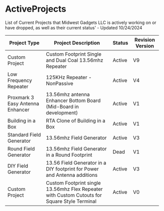 # ActiveProjects
List of Current Projects that Midwest Gadgets LLC is actively working on or have dropped, as well as their current status' - Updated 10/24/2024

| Project Type                     | Project Description                                                                          | Status | Revision Version |
| -------------------------------- | -------------------------------------------------------------------------------------------- | ------ | ---------------- |
| Custom Project                   | Custom Footprint Single and Dual Coal 13.56mhz Repeater                                      | Active | V9               |
| Low Frequency Repeater           | 125KHz Repeater - NonPassive                                                                 | Active | V4               |
| Proxmark 3 Easy Antenna Enhancer | 13.56mhz antenna Enhancer Bottom Board (Mid-Board in development)                            | Active | V1               |
| Building in a Box                | RTA Clone of Building in a Box                                                               | Active | V1               |
| Standard Field Generator         | 13.56mhz Field Generator                                                                     | Active | V3               |
| Round Field Generator            | 13.56mhz Field Generator in a Round Footprint                                                | Dead   | V1               |
| DIY Field Generator              | 13.56 Field Generator in a DIY footprint for Power and Antenna additions                     | Active | V3               |
| Custom Project                   | Custom Footprint single 13.56mhz Flex Repeater with Custom Cutouts for Square Style Terminal | Active | V0               |
